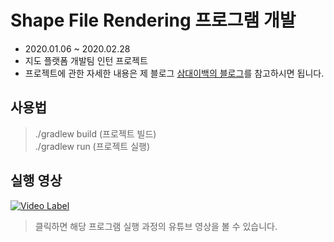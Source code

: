 # Shape File Rendering 프로그램 개발
- 2020.01.06 ~ 2020.02.28
- 지도 플랫폼 개발팀 인턴 프로젝트
- 프로젝트에 관한 자세한 내용은 제 블로그 [삼대이백의 블로그](https://samdae200.tistory.com/19)를 참고하시면 됩니다.

## 사용법
> ./gradlew build (프로젝트 빌드)  
> ./gradlew run (프로젝트 실행)


## 실행 영상
[![Video Label](http://img.youtube.com/vi/vZIlb4xvysA/0.jpg)](https://www.youtube.com/watch?v=vZIlb4xvysA)

> 클릭하면 해당 프로그램 실행 과정의 유튜브 영상을 볼 수 있습니다.
